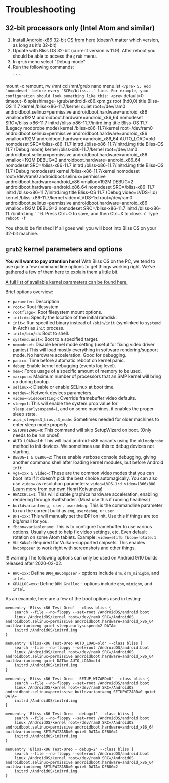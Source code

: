 
# Troubleshooting

## 32-bit processors only (Intel Atom and similar)

1. Install [Android-x86 32-bit OS from here](https://www.android-x86.org/) (doesn't matter which version, as long as it's 32-bit)
2. Update with Bliss OS 32-bit (current version is 11.9). After reboot you should be able to access the `grub` menu.
3. In `grub` menu select "Debug mode"
4. Run the following commands:
    <pre>```
mount -o remount, rw /mnt
cd /mnt/grub
nano menu.lst
    ```</pre>
5. Add `nomodeset` before every `SCR=/bliss...` line. For example, your configuration should look something like this:
    <pre>```
default=0
timeout=6
splashimage=/grub/android-x86.xpm.gz
root (hd0,0)
title Bliss-OS 11.7
    kernel /bliss-x86-11.7/kernel quiet root=/dev/ram0 androidboot.selinux=permissive androidboot.hardware=android_x86 vmalloc=192M androidboot.hardware=android_x86_64 nomodeset SRC=/bliss-x86-11.7
    initrd /bliss-x86-11.7/initrd.img
title Bliss-OS 11.7 (Legacy modprobe mode)
    kernel /bliss-x86-11.7/kernel root=/dev/ram0 androidboot.selinux=permissive androidboot.hardware=android_x86 vmalloc=192M androidboot.hardware=android_x86_64 AUTO_LOAD=old nomodeset SRC=/bliss-x86-11.7
    initrd /bliss-x86-11.7/initrd.img
title Bliss-OS 11.7 (Debug mode)
    kernel /bliss-x86-11.7/kernel root=/dev/ram0 androidboot.selinux=permissive androidboot.hardware=android_x86 vmalloc=192M DEBUG=2 androidboot.hardware=android_x86_64 nomodeset SRC=/bliss-x86-11.7
    initrd /bliss-x86-11.7/initrd.img
title Bliss-OS 11.7 (Debug nomodeset)
    kernel /bliss-x86-11.7/kernel nomodeset root=/dev/ram0 androidboot.selinux=permissive androidboot.hardware=android_x86 vmalloc=192M DEBUG=2 androidboot.hardware=android_x86_64 nomodeset SRC=/bliss-x86-11.7
    initrd /bliss-x86-11.7/initrd.img
title Bliss-OS 11.7 (Debug video=LVDS-1:d)
    kernel /bliss-x86-11.7/kernel video=LVDS-1:d root=/dev/ram0 androidboot.selinux=permissive androidboot.hardware=android_x86 vmalloc=192M DEBUG=2 nomodeset SRC=/bliss-x86-11.7
    initrd /bliss-x86-11.7/initrd.img
    ```</pre>
6. Press Ctrl+O to save, and then Ctrl+X to close.
7. Type `reboot -f`

You should be finished! If all goes well you will boot into Bliss OS on your 32-bit machine.


## `grub2` kernel parameters and options 

**You will want to pay attention here!** With Bliss OS on the PC, we tend to use quite a few command line options to get things working right. We've gathered a few of them here to explain them a little bit.

[A full list of available kernel parameters can be found here.](https://www.kernel.org/doc/Documentation/admin-guide/kernel-parameters.txt)

Brief options overview:

 - `parameter`: Description
 - `root=`: Root filesystem.
 - `rootflags=`: Root filesystem mount options.
 - `initrd=`: Specify the location of the initial ramdisk.
 - `init=`: Run specified binary instead of `/sbin/init` (symlinked to `systemd` in Arch) as `init` process.
 - `init=/bin/sh`: Boot to shell.
 - `systemd.unit=`: Boot to a specified target.
 - `nomodeset`: Disable kernel mode setting (useful for fixing video driver panics) This will load mostly everything in software rendering/support mode. No hardware acceleration. Good for debugging. 
 - `panic=`: Time before automatic reboot on kernel panic.
 - `debug`: Enable kernel debugging (events log level).
 - `mem=`: Force usage of a specific amount of memory to be used.
 - `maxcpus=`: Maximum number of processors that an SMP kernel will bring up during bootup.
 - `selinux=`: Disable or enable SELinux at boot time.
 - `netdev=`: Network devices parameters.
 - `video=<videosetting>`: Override framebuffer video defaults.
 - `sleep=1`: This will enable the system.prop value for `sleep.earlysuspend=1`, and on some machines, it enables the proper sleep state.
 - `acpi_sleep=s3_bios,s3_mode`: Sometimes needed for older machines to enter sleep mode properly
 - `SETUPWIZARD=0`: This command will skip SetupWizard on boot. (Only needs to be run once!)
 - `AUTO_LOAD=old`: This will load android-x86 variants using the old `modprobe` method to init devices. We sometimes use this to debug devices not starting. 
 - `DEBUG=1 & DEBUG=2`: These enable verbose console debugging, giving another command shell after loading kernel modules, but before Android `init`
 - `vga=xxx & video=`: These are the common video modes that you can boot into if it doesn't pick the best choice automagically. You can also use `video=` as resolution parameters: `video=LVDS-1:d video=1366x800`. [Learn more from our own Henri Koivuneva!](https://groups.google.com/forum/#!msg/android-x86/jSF3RnADnqA/1sfYdGV_AQAJ)
 - `HWACCELL=1`: This will disable graphics hardware acceleration, enabling rendering through Swiftshader. (Must use this if running headless)
 - `buildvariant=eng, user, userdebug`: This is the commandline parameter to run the current build as `eng`, `userdebug`, or `user` 
 - `DPI=xxx`: This will manually set the DPI on init. Use this if things are too big/small for you.
 - `fbcon=variablename`: This is to configure framebuffer to use various options. Usually used to help fix video settings, etc. Even default rotation on some Atom tablets. Example: `video=efifb fbcon=rotate:1`
 - `VULKAN=1`: Required for Vulkan-supported chipsets. This enables `hwcomposer` to work right with screenshots and other things.

!!! warning
    The following options can only be used on Android 9/10 builds released after 2020-02-02.

 - `HWC=xxx`: Define `DRM_HWComposer` - options include `drm`, `drm_minigbm`, and `intel`.
 - `GRALLOC=xxx`: Define `DRM_Gralloc` - options include `gbm`, `minigbm`, and `intel`.

As an example, here are a few of the boot options used in testing:

    menuentry 'Bliss-x86 Test-Oreo' --class bliss {
        search --file --no-floppy --set=root /AndroidOS/android.boot
        linux /AndroidOS/kernel root=/dev/ram0 SRC=/AndroidOS androidboot.selinux=permissive androidboot.hardware=android_x86_64 buildvariant=eng quiet sleep.earlysuspend=2 DATA=
        initrd /AndroidOS/initrd.img
    }

    menuentry 'Bliss-x86 Test-Oreo AUTO_LOAD=old' --class bliss {
        search --file --no-floppy --set=root /AndroidOS/android.boot
        linux /AndroidOS/kernel root=/dev/ram0 SRC=/AndroidOS androidboot.selinux=permissive androidboot.hardware=android_x86_64 buildvariant=eng quiet DATA= AUTO_LOAD=old
        initrd /AndroidOS/initrd.img
    }

    menuentry 'Bliss-x86 Test-Oreo - SETUP_WIZARD=0' --class bliss {
        search --file --no-floppy --set=root /AndroidOS/android.boot
        linux /AndroidOS/kernel root=/dev/ram0 SRC=/AndroidOS androidboot.selinux=permissive buildvariant=eng SETUPWIZARD=0 quiet DATA=
        initrd /AndroidOS/initrd.img
    }

    menuentry 'Bliss-x86 Test-Oreo - debug=1' --class bliss {
        search --file --no-floppy --set=root /AndroidOS/android.boot
        linux /AndroidOS/kernel root=/dev/ram0 SRC=/AndroidOS androidboot.selinux=permissive androidboot.hardware=android_x86_64 buildvariant=eng SETUPWIZARD=0 quiet DATA= DEBUG=1
        initrd /AndroidOS/initrd.img
    }

    menuentry 'Bliss-x86 Test-Oreo - debug=2' --class bliss {
        search --file --no-floppy --set=root /AndroidOS/android.boot
        linux /AndroidOS/kernel root=/dev/ram0 SRC=/AndroidOS androidboot.selinux=permissive androidboot.hardware=android_x86_64 buildvariant=eng SETUPWIZARD=0 quiet DATA= DEBUG=2
        initrd /AndroidOS/initrd.img
    }
 
